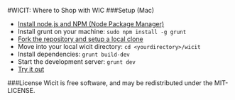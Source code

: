 #WICIT: Where to Shop with WIC
###Setup (Mac)
  - [Install node.js and NPM (Node Package Manager)](http://blog.nodeknockout.com/post/65463770933/how-to-install-node-js-and-npm)
  - Install grunt on your machine: `sudo npm install -g grunt`
  - [Fork the repository and setup a local clone](https://help.github.com/articles/fork-a-repo)
  - Move into your local wicit directory: `cd <yourdirectory>/wicit`
  - Install dependencies: `grunt build-dev`
  - Start the development server: `grunt dev`
  - [Try it out](http://localhost:3000)

###License
Wicit is free software, and may be redistributed under the MIT-LICENSE.